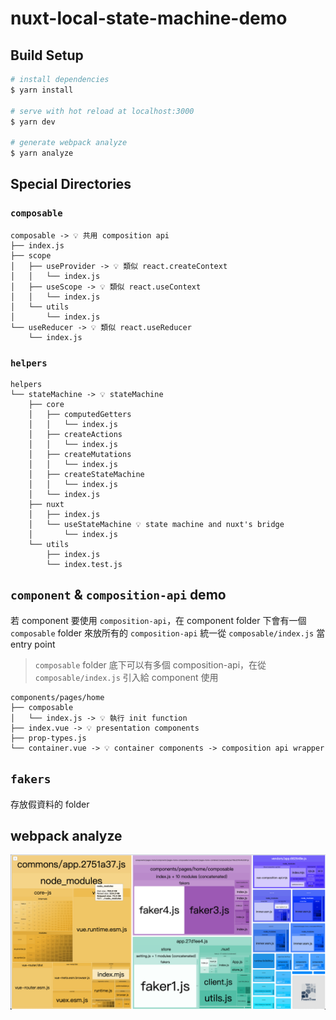 # nuxt-local-state-machine-demo

## Build Setup

```bash
# install dependencies
$ yarn install

# serve with hot reload at localhost:3000
$ yarn dev

# generate webpack analyze
$ yarn analyze
```

## Special Directories


### `composable`
```
composable -> 💡 共用 composition api
├── index.js
├── scope
│   ├── useProvider -> 💡 類似 react.createContext
│   │   └── index.js
│   ├── useScope -> 💡 類似 react.useContext
│   │   └── index.js
│   └── utils
│       └── index.js
└── useReducer -> 💡 類似 react.useReducer
    └── index.js

```
### `helpers`
```
helpers
└── stateMachine -> 💡 stateMachine
    ├── core
    │   ├── computedGetters
    │   │   └── index.js
    │   ├── createActions
    │   │   └── index.js
    │   ├── createMutations
    │   │   └── index.js
    │   ├── createStateMachine
    │   │   └── index.js
    │   └── index.js
    ├── nuxt
    │   ├── index.js
    │   └── useStateMachine 💡 state machine and nuxt's bridge
    │       └── index.js
    └── utils
        ├── index.js
        └── index.test.js
```

## `component` & `composition-api` demo
若 component 要使用 `composition-api`，在 component folder 下會有一個 `composable` folder 來放所有的 `composition-api` 
統一從 `composable/index.js` 當 entry point

> `composable` folder 底下可以有多個 composition-api，在從`composable/index.js` 引入給 component 使用


```
components/pages/home
├── composable
│   └── index.js -> 💡 執行 init function
├── index.vue -> 💡 presentation components
├── prop-types.js
└── container.vue -> 💡 container components -> composition api wrapper 

```

## `fakers`
存放假資料的 folder
## webpack analyze
![webpack analyze](./md/webpack-analyze.png)